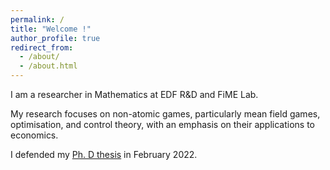 ```yaml
---
permalink: /
title: "Welcome !"
author_profile: true
redirect_from: 
  - /about/
  - /about.html
---
```



I am a researcher in Mathematics at EDF R&D and FiME Lab.

My research focuses on non-atomic games, particularly mean field games, optimisation, and control theory, with an emphasis on their applications to economics. 

I defended my <a href="https://theses.fr/2022UPSLD004">Ph. D thesis</a> in February 2022. 
